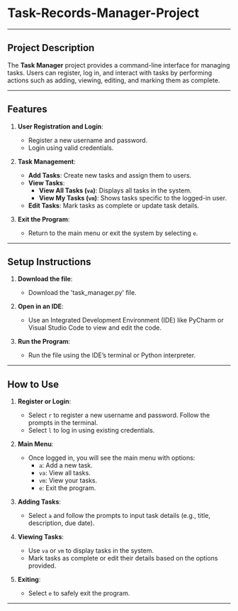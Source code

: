 # Task-Records-Manager-Project

---

## **Project Description**

The **Task Manager** project provides a command-line interface for managing tasks. Users can register, log in, and interact with tasks by performing actions such as adding, viewing, editing, and marking them as complete.

---

## **Features**
1. **User Registration and Login**:
   - Register a new username and password.
   - Login using valid credentials.
   
2. **Task Management**:
   - **Add Tasks**: Create new tasks and assign them to users.
   - **View Tasks**:
     - **View All Tasks (`va`)**: Displays all tasks in the system.
     - **View My Tasks (`vm`)**: Shows tasks specific to the logged-in user.
   - **Edit Tasks**: Mark tasks as complete or update task details.
   
3. **Exit the Program**:
   - Return to the main menu or exit the system by selecting `e`.

---

## **Setup Instructions**

1. **Download the file**:
   - Download the 'task_manager.py' file.

2. **Open in an IDE**:
   - Use an Integrated Development Environment (IDE) like PyCharm or Visual Studio Code to view and edit the code.

3. **Run the Program**:
   - Run the file using the IDE’s terminal or Python interpreter.

---

## **How to Use**

1. **Register or Login**:
   - Select `r` to register a new username and password. Follow the prompts in the terminal.
   - Select `l` to log in using existing credentials.

2. **Main Menu**:
   - Once logged in, you will see the main menu with options:
     - `a`: Add a new task.
     - `va`: View all tasks.
     - `vm`: View your tasks.
     - `e`: Exit the program.

3. **Adding Tasks**:
   - Select `a` and follow the prompts to input task details (e.g., title, description, due date).

4. **Viewing Tasks**:
   - Use `va` or `vm` to display tasks in the system.
   - Mark tasks as complete or edit their details based on the options provided.

5. **Exiting**:
   - Select `e` to safely exit the program.

---

